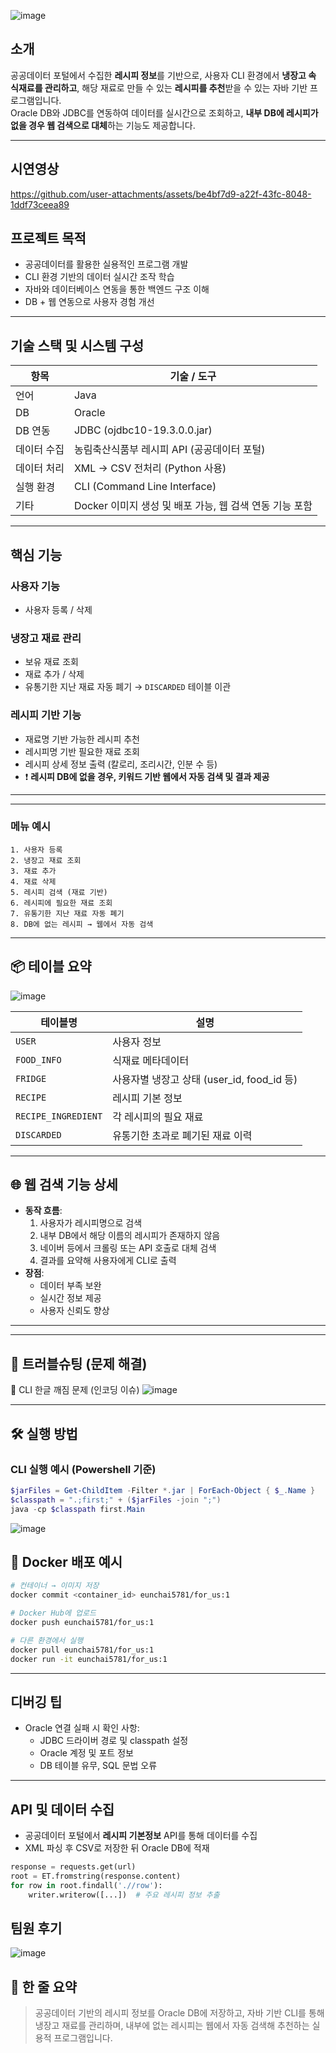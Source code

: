 
![image](https://github.com/user-attachments/assets/47264196-2722-41b0-a47c-1e03b0f733d6)

## 소개

공공데이터 포털에서 수집한 **레시피 정보**를 기반으로, 사용자 CLI 환경에서 **냉장고 속 식재료를 관리하고**, 해당 재료로 만들 수 있는 **레시피를 추천**받을 수 있는 자바 기반 프로그램입니다.  
Oracle DB와 JDBC를 연동하여 데이터를 실시간으로 조회하고, **내부 DB에 레시피가 없을 경우 웹 검색으로 대체**하는 기능도 제공합니다.

---
## 시연영상

https://github.com/user-attachments/assets/be4bf7d9-a22f-43fc-8048-1ddf73ceea89



## 프로젝트 목적

- 공공데이터를 활용한 실용적인 프로그램 개발
- CLI 환경 기반의 데이터 실시간 조작 학습
- 자바와 데이터베이스 연동을 통한 백엔드 구조 이해
- DB + 웹 연동으로 사용자 경험 개선

---

## 기술 스택 및 시스템 구성

| 항목           | 기술 / 도구                                                                 |
|----------------|-----------------------------------------------------------------------------|
| 언어           | Java                                                                        |
| DB             | Oracle                                                                      |
| DB 연동        | JDBC (ojdbc10-19.3.0.0.jar)                                                 |
| 데이터 수집    | 농림축산식품부 레시피 API (공공데이터 포털)                                 |
| 데이터 처리    | XML → CSV 전처리 (Python 사용)                                              |
| 실행 환경      | CLI (Command Line Interface)                                                |
| 기타           | Docker 이미지 생성 및 배포 가능, 웹 검색 연동 기능 포함                     |

---

## 핵심 기능

### 사용자 기능
- 사용자 등록 / 삭제

### 냉장고 재료 관리
- 보유 재료 조회
- 재료 추가 / 삭제
- 유통기한 지난 재료 자동 폐기 → `DISCARDED` 테이블 이관

### 레시피 기반 기능
- 재료명 기반 가능한 레시피 추천
- 레시피명 기반 필요한 재료 조회
- 레시피 상세 정보 출력 (칼로리, 조리시간, 인분 수 등)
- ❗ **레시피 DB에 없을 경우, 키워드 기반 웹에서 자동 검색 및 결과 제공**

---

---
### 메뉴 예시

```
1. 사용자 등록
2. 냉장고 재료 조회
3. 재료 추가
4. 재료 삭제
5. 레시피 검색 (재료 기반)
6. 레시피에 필요한 재료 조회
7. 유통기한 지난 재료 자동 폐기
8. DB에 없는 레시피 → 웹에서 자동 검색

```

---

## 📦 테이블 요약
![image](https://github.com/user-attachments/assets/7d6ceabe-7bdf-4154-a2f3-6eb93233df73)

| 테이블명 | 설명 |
| --- | --- |
| `USER` | 사용자 정보 |
| `FOOD_INFO` | 식재료 메타데이터 |
| `FRIDGE` | 사용자별 냉장고 상태 (user_id, food_id 등) |
| `RECIPE` | 레시피 기본 정보 |
| `RECIPE_INGREDIENT` | 각 레시피의 필요 재료 |
| `DISCARDED` | 유통기한 초과로 폐기된 재료 이력 |

---

## 🌐 웹 검색 기능 상세

- **동작 흐름**:
    1. 사용자가 레시피명으로 검색
    2. 내부 DB에서 해당 이름의 레시피가 존재하지 않음
    3. 네이버 등에서 크롤링 또는 API 호출로 대체 검색
    4. 결과를 요약해 사용자에게 CLI로 출력
- **장점**:
    - 데이터 부족 보완
    - 실시간 정보 제공
    - 사용자 신뢰도 향상

---
---
## 🧪 트러블슈팅 (문제 해결)
🔸 CLI 한글 깨짐 문제 (인코딩 이슈)
![image](https://github.com/user-attachments/assets/3a37b6f4-b3b4-4527-abb5-1d35e4735d8d)


---

## 🛠 실행 방법

### CLI 실행 예시 (Powershell 기준)

```powershell
$jarFiles = Get-ChildItem -Filter *.jar | ForEach-Object { $_.Name }
$classpath = ".;first;" + ($jarFiles -join ";")
java -cp $classpath first.Main
```
![image](https://github.com/user-attachments/assets/40ab2c27-815e-45f0-b977-41bf935e5afc)


## 🐳 Docker 배포 예시

```bash
# 컨테이너 → 이미지 저장
docker commit <container_id> eunchai5781/for_us:1

# Docker Hub에 업로드
docker push eunchai5781/for_us:1

# 다른 환경에서 실행
docker pull eunchai5781/for_us:1
docker run -it eunchai5781/for_us:1

```

---

##  디버깅 팁

- Oracle 연결 실패 시 확인 사항:
    - JDBC 드라이버 경로 및 classpath 설정
    - Oracle 계정 및 포트 정보
    - DB 테이블 유무, SQL 문법 오류

---


## API 및 데이터 수집

- 공공데이터 포털에서 **레시피 기본정보** API를 통해 데이터를 수집
- XML 파싱 후 CSV로 저장한 뒤 Oracle DB에 적재

```python
response = requests.get(url)
root = ET.fromstring(response.content)
for row in root.findall('.//row'):
    writer.writerow([...])  # 주요 레시피 정보 추출

```
## 팀원 후기
![image](https://github.com/user-attachments/assets/530380b3-228a-4fe7-b2a2-2c45209b4a7d)


## 📌 한 줄 요약

> 공공데이터 기반의 레시피 정보를 Oracle DB에 저장하고, 자바 기반 CLI를 통해 냉장고 재료를 관리하며, 내부에 없는 레시피는 웹에서 자동 검색해 추천하는 실용적 프로그램입니다.
>
